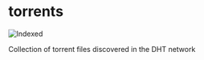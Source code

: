 torrents 
========
![Indexed](https://img.shields.io/badge/indexed-69431-blue)

Collection of torrent files discovered in the DHT network
